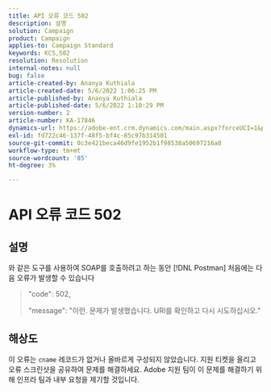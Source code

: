 ```yaml
---
title: API 오류 코드 502
description: 설명
solution: Campaign
product: Campaign
applies-to: Campaign Standard
keywords: KCS,502
resolution: Resolution
internal-notes: null
bug: false
article-created-by: Ananya Kuthiala
article-created-date: 5/6/2022 1:06:25 PM
article-published-by: Ananya Kuthiala
article-published-date: 5/6/2022 1:10:29 PM
version-number: 2
article-number: KA-17846
dynamics-url: https://adobe-ent.crm.dynamics.com/main.aspx?forceUCI=1&pagetype=entityrecord&etn=knowledgearticle&id=2a32a951-3dcd-ec11-a7b5-0022480b639b
exl-id: fd722c46-137f-48f5-bf4c-85c97b314501
source-git-commit: 0c3e421beca46d9fe1952b1f98538a50697216a0
workflow-type: tm+mt
source-wordcount: '85'
ht-degree: 3%

---
```


# API 오류 코드 502

## 설명


와 같은 도구를 사용하여 SOAP를 호출하려고 하는 동안 [!DNL Postman] 처음에는 다음 오류가 발생할 수 있습니다




> &quot;code&quot;: 502,
> 
> &quot;message&quot;: &quot;이런. 문제가 발생했습니다. URI를 확인하고 다시 시도하십시오.&quot;





## 해상도


이 오류는 `cname` 레코드가 없거나 올바르게 구성되지 않았습니다. 지원 티켓을 올리고 오류 스크린샷을 공유하여 문제를 해결하세요. Adobe 지원 팀이 이 문제를 해결하기 위해 인프라 팀과 내부 요청을 제기할 것입니다.
